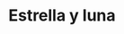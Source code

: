 ---
title: Estrella y luna
date: 
draft: false

# descripcion
description : Anillo de plata 925

materials: Plata 925

color: Plateado

dimensions: 17ml diámetro

code: 05-23-0595

type: "Anillos"

categories: [destacados]

price: $1.740,00

# Images
# first image will be shown in the product page
images:
  # - image: "images/path_to_image"
  # La ubicacion de las imagenes es imagenes/Anillos/Anillos.Plata/05-23-0595-estrella-y-luna
  - image: "./images/anillos/plata/05-23-0595.JPG"
---